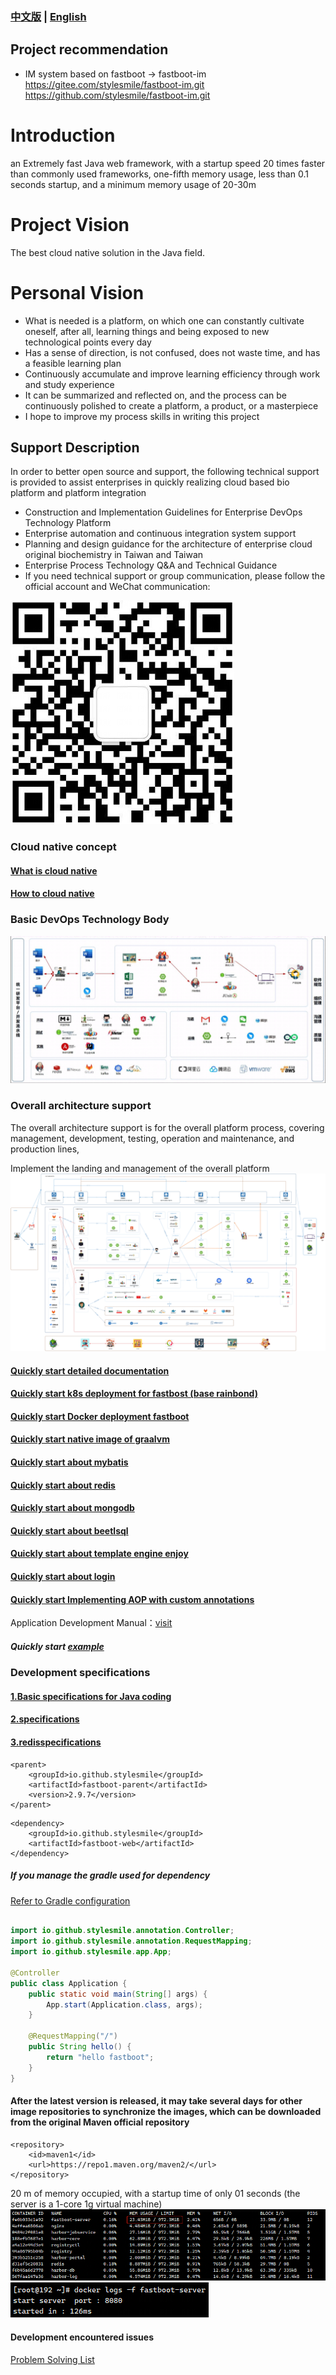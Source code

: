 ### [中文版](README.cn.md) | [English](README.md)
## Project recommendation

* IM system based on fastboot -> fastboot-im  
  https://gitee.com/stylesmile/fastboot-im.git  
  https://github.com/stylesmile/fastboot-im.git

# Introduction

an Extremely fast Java web framework, with a startup speed 20 times faster than commonly used frameworks, one-fifth memory usage, less than 0.1 seconds startup, and a minimum memory usage of 20-30m

# Project Vision

The best cloud native solution in the Java field.

# Personal Vision

* What is needed is a platform, on which one can constantly cultivate oneself, after all, learning things and being exposed to new technological points every day
* Has a sense of direction, is not confused, does not waste time, and has a feasible learning plan
* Continuously accumulate and improve learning efficiency through work and study experience
* It can be summarized and reflected on, and the process can be continuously polished to create a platform, a product, or a masterpiece
* I hope to improve my process skills in writing this project

## Support Description

In order to better open source and support, the following technical support is provided to assist enterprises in quickly realizing cloud based bio platform and platform integration

* Construction and Implementation Guidelines for Enterprise DevOps Technology Platform
* Enterprise automation and continuous integration system support
* Planning and design guidance for the architecture of enterprise cloud original biochemistry in Taiwan and Taiwan
* Enterprise Process Technology Q&A and Technical Guidance
* If you need technical support or group communication, please follow the official account and WeChat communication:

<img src="./doc/image/index/java_zhilu_gongzonghao.png">

### Cloud native concept

#### [What is cloud native](doc/云原生/云原生是什么.md)

#### [How to cloud native](doc/云原生/如何云原生.md)

### Basic DevOps Technology Body


<img src="./doc/image/index/fastboot-devOps.png">

### Overall architecture support

The overall architecture support is for the overall platform process, covering management, development, testing, operation and maintenance, and production lines,

Implement the landing and management of the overall platform
<img src="./doc/image/index/tech_design.png">


#### [Quickly start detailed documentation](doc/1.fastboot-start.md)

#### [Quickly start k8s deployment for fastbost (base rainbond)](doc/云原生/Kubernetes/k8s部署简单fastboot.md)

#### [Quickly start Docker deployment fastboot](doc/应用开发手册/docker/docker部署简单应用.md)

#### [Quickly start native image of graalvm](doc/应用开发手册/graalvm/graalvm部署打包本地镜像.md)

#### [Quickly start about mybatis](doc/db/1.fastboot-mybatis.md)

#### [Quickly start about redis](doc/db/2.fastboot-redis.md)

#### [Quickly start about mongodb](doc/db/3.fastboot-mongodb.md)

#### [Quickly start about beetlsql](doc/db/4.fastboot-beetlsql.md)

#### [Quickly start about template engine enjoy](fastboot-example%2Ffastboot-enjoy-example%2Fpom.xml)

#### [Quickly start about login ](fastboot-example%2Ffastboot-enjoy-example%2Fpom.xml)

#### [Quickly start Implementing AOP with custom annotations](doc%2Ftool%2F%E8%87%AA%E5%AE%9A%E4%B9%89%E6%B3%A8%E8%A7%A3%E5%AE%9E%E7%8E%B0aop.md)

Application Development Manual：[visit](doc/应用开发手册/应用开发手册.md)

##### Quickly start [example](fastboot-example/fastboot-web-example)

### Development specifications

#### [1.Basic specifications for Java coding](doc/应用开发手册/开发规范/1.java编码的基本规范.md)

#### [2.specifications](doc/应用开发手册/开发规范/2.mysql规范.md)

#### [3.redisspecifications](doc/应用开发手册/开发规范/3.redis规范.md)

```maven
<parent>
    <groupId>io.github.stylesmile</groupId>
    <artifactId>fastboot-parent</artifactId>
    <version>2.9.7</version>
</parent>
```

```maven
<dependency>
    <groupId>io.github.stylesmile</groupId>
    <artifactId>fastboot-web</artifactId>
</dependency>
```

##### If you manage the gradle used for dependency
[Refer to Gradle configuration](doc/1.fastboot-start-gradle.md)

```java

import io.github.stylesmile.annotation.Controller;
import io.github.stylesmile.annotation.RequestMapping;
import io.github.stylesmile.app.App;

@Controller
public class Application {
    public static void main(String[] args) {
        App.start(Application.class, args);
    }

    @RequestMapping("/")
    public String hello() {
        return "hello fastboot";
    }
}
```

#### After the latest version is released, it may take several days for other image repositories to synchronize the images, which can be downloaded from the original Maven official repository

```maven
<repository>
    <id>maven1</id>
    <url>https://repo1.maven.org/maven2/</url>
</repository>        
```


20 m of memory occupied, with a startup time of only 01 seconds (the server is a 1-core 1g virtual machine)
<img src="./doc/image/index/fastboot-memory.png">
<img src="./doc/image/index/fastboot-start-time.png">

#### Development encountered issues
[Problem Solving List](doc%2F%CE%CA%CC%E2%BD%E2%BE%F6.md)
